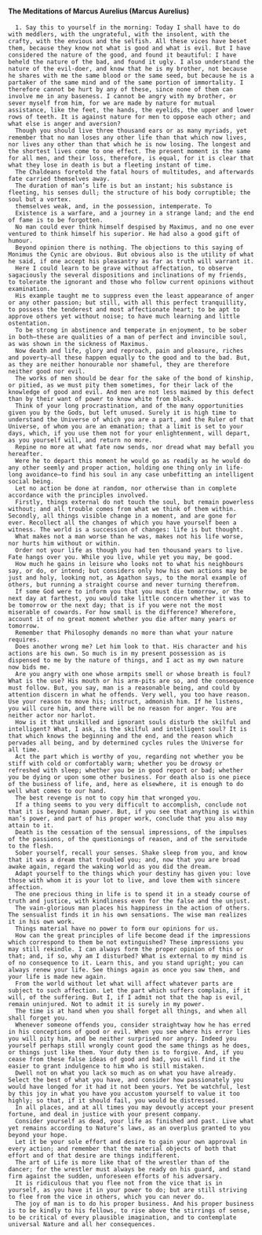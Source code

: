 #### The Meditations of Marcus Aurelius (Marcus Aurelius)
      1. Say this to yourself in the morning: Today I shall have to do with meddlers, with the ungrateful, with the insolent, with the crafty, with the envious and the selfish. All these vices have beset them, because they know not what is good and what is evil. But I have considered the nature of the good, and found it beautiful: I have beheld the nature of the bad, and found it ugly. I also understand the nature of the evil-doer, and know that he is my brother, not because he shares with me the same blood or the same seed, but because he is a partaker of the same mind and of the same portion of immortality. I therefore cannot be hurt by any of these, since none of them can involve me in any baseness. I cannot be angry with my brother, or sever myself from him, for we are made by nature for mutual assistance, like the feet, the hands, the eyelids, the upper and lower rows of teeth. It is against nature for men to oppose each other; and what else is anger and aversion?
      Though you should live three thousand ears or as many myriads, yet remember that no man loses any other life than that which now lives, nor lives any other than that which he is now losing. The longest and the shortest lives come to one effect. The present moment is the same for all men, and their loss, therefore, is equal, for it is clear that what they lose in death is but a fleeting instant of time.
      The Chaldeans foretold the fatal hours of multitudes, and afterwards fate carried themselves away.
      The duration of man’s life is but an instant; his substance is fleeting, his senses dull; the structure of his body corruptible; the soul but a vortex.
      themselves weak, and, in the possession, intemperate. To
      Existence is a warfare, and a journey in a strange land; and the end of fame is to be forgotten.
      No man could ever think himself despised by Maximus, and no one ever ventured to think himself his superior. He had also a good gift of humour.
      Beyond opinion there is nothing. The objections to this saying of Monimus the Cynic are obvious. But obvious also is the utility of what he said, if one accept his pleasantry as far as truth will warrant it.
      Here I could learn to be grave without affectation, to observe sagaciously the several dispositions and inclinations of my friends, to tolerate the ignorant and those who follow current opinions without examination.
      His example taught me to suppress even the least appearance of anger or any other passion; but still, with all this perfect tranquillity, to possess the tenderest and most affectionate heart; to be apt to approve others yet without noise; to have much learning and little ostentation.
      To be strong in abstinence and temperate in enjoyment, to be sober in both—these are qualities of a man of perfect and invincible soul, as was shown in the sickness of Maximus.
      Now death and life, glory and reproach, pain and pleasure, riches and poverty—all these happen equally to the good and to the bad. But, as they are neither honourable nor shameful, they are therefore neither good nor evil.
      The works of men should be dear for the sake of the bond of kinship, or pitied, as we must pity them sometimes, for their lack of the knowledge of good and evil. And men are not less maimed by this defect than by their want of power to know white from black.
      Think of your long procrastination, and of the many opportunities given you by the Gods, but left unused. Surely it is high time to understand the Universe of which you are a part, and the Ruler of that Universe, of whom you are an emanation; that a limit is set to your days, which, if you use them not for your enlightenment, will depart, as you yourself will, and return no more.
      Repine no more at what fate now sends, nor dread what may befall you hereafter.
      Were he to depart this moment he would go as readily as he would do any other seemly and proper action, holding one thing only in life-long avoidance—to find his soul in any case unbefitting an intelligent social being.
      Let no action be done at random, nor otherwise than in complete accordance with the principles involved.
      Firstly, things external do not touch the soul, but remain powerless without; and all trouble comes from what we think of them within. Secondly, all things visible change in a moment, and are gone for ever. Recollect all the changes of which you have yourself been a witness. The world is a succession of changes: life is but thought.
      What makes not a man worse than he was, makes not his life worse, nor hurts him without or within.
      Order not your life as though you had ten thousand years to live. Fate hangs over you. While you live, while yet you may, be good.
      How much he gains in leisure who looks not to what his neighbours say, or do, or intend; but considers only how his own actions may be just and holy, looking not, as Agathon says, to the moral example of others, but running a straight course and never turning therefrom.
      If some God were to inform you that you must die tomorrow, or the next day at farthest, you would take little concern whether it was to be tomorrow or the next day; that is if you were not the most miserable of cowards. For how small is the difference? Wherefore, account it of no great moment whether you die after many years or tomorrow.
      Remember that Philosophy demands no more than what your nature requires.
      Does another wrong me? Let him look to that. His character and his actions are his own. So much is in my present possession as is dispensed to me by the nature of things, and I act as my own nature now bids me.
      Are you angry with one whose armpits smell or whose breath is foul? What is the use? His mouth or his arm-pits are so, and the consequence must follow. But, you say, man is a reasonable being, and could by attention discern in what he offends. Very well, you too have reason. Use your reason to move his; instruct, admonish him. If he listens, you will cure him, and there will be no reason for anger. You are neither actor nor harlot.
      How is it that unskilled and ignorant souls disturb the skilful and intelligent? What, I ask, is the skilful and intelligent soul? It is that which knows the beginning and the end, and the reason which pervades all being, and by determined cycles rules the Universe for all time.
      Act the part which is worthy of you, regarding not whether you be stiff with cold or comfortably warm; whether you be drowsy or refreshed with sleep; whether you be in good report or bad; whether you be dying or upon some other business. For death also is one piece of the business of life, and, here as elsewhere, it is enough to do well what comes to our hand.
      The best revenge is not to copy him that wronged you.
      If a thing seems to you very difficult to accomplish, conclude not that it is beyond human power. But, if you see that anything is within man’s power, and part of his proper work, conclude that you also may attain to it.
      Death is the cessation of the sensual impressions, of the impulses of the passions, of the questionings of reason, and of the servitude to the flesh.
      Sober yourself, recall your senses. Shake sleep from you, and know that it was a dream that troubled you; and, now that you are broad awake again, regard the waking world as you did the dream.
      Adapt yourself to the things which your destiny has given you: love those with whom it is your lot to live, and love them with sincere affection.
      The one precious thing in life is to spend it in a steady course of truth and justice, with kindliness even for the false and the unjust.
      The vain-glorious man places his happiness in the action of others. The sensualist finds it in his own sensations. The wise man realizes it in his own work.
      Things material have no power to form our opinions for us.
      How can the great principles of life become dead if the impressions which correspond to them be not extinguished? These impressions you may still rekindle. I can always form the proper opinion of this or that; and, if so, why am I disturbed? What is external to my mind is of no consequence to it. Learn this, and you stand upright; you can always renew your life. See things again as once you saw them, and your life is made new again.
      From the world without let what will affect whatever parts are subject to such affection. Let the part which suffers complain, if it will, of the suffering. But I, if I admit not that the hap is evil, remain uninjured. Not to admit it is surely in my power.
      The time is at hand when you shall forget all things, and when all shall forget you.
      Whenever someone offends you, consider straightway how he has erred in his conceptions of good or evil. When you see where his error lies you will pity him, and be neither surprised nor angry. Indeed you yourself perhaps still wrongly count good the same things as he does, or things just like them. Your duty then is to forgive. And, if you cease from these false ideas of good and bad, you will find it the easier to grant indulgence to him who is still mistaken.
      Dwell not on what you lack so much as on what you have already. Select the best of what you have, and consider how passionately you would have longed for it had it not been yours. Yet be watchful, lest by this joy in what you have you accustom yourself to value it too highly; so that, if it should fail, you would be distressed.
      In all places, and at all times you may devoutly accept your present fortune, and deal in justice with your present company.
      Consider yourself as dead, your life as finished and past. Live what yet remains according to Nature’s laws, as an overplus granted to you beyond your hope.
      Let it be your sole effort and desire to gain your own approval in every action; and remember that the material objects of both that effort and of that desire are things indifferent.
      The art of Life is more like that of the wrestler than of the dancer; for the wrestler must always be ready on his guard, and stand firm against the sudden, unforeseen efforts of his adversary.
      It is ridiculous that you flee not from the vice that is in yourself, as you have it in your power to do; but are still striving to flee from the vice in others, which you can never do.
      The joy of man is to do his proper business. And his proper business is to be kindly to his fellows, to rise above the stirrings of sense, to be critical of every plausible imagination, and to contemplate universal Nature and all her consequences.
